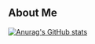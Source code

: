 ## About Me

[![Anurag's GitHub stats](https://github-readme-stats.vercel.app/api?username=Theo1-Sharp)](https://github.com/anuraghazra/github-readme-stats)
<!--
**Theo1-Sharp/Theo1-Sharp** is a ✨ _special_ ✨ repository because its `README.md` (this file) appears on your GitHub profile.

Here are some ideas to get you started:

- 🔭 I’m currently working on ...
- 🌱 I’m currently learning ...
- 👯 I’m looking to collaborate on ...
- 🤔 I’m looking for help with ...
- 💬 Ask me about ...
- 📫 How to reach me: ...
- 😄 Pronouns: ...
- ⚡ Fun fact: ...
-->
